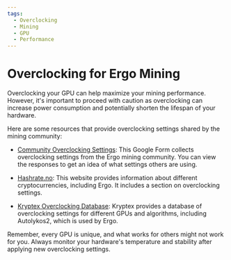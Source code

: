 ```yaml
---
tags:
  - Overclocking
  - Mining
  - GPU
  - Performance
---
```


# Overclocking for Ergo Mining

Overclocking your GPU can help maximize your mining performance. However, it's important to proceed with caution as overclocking can increase power consumption and potentially shorten the lifespan of your hardware.

Here are some resources that provide overclocking settings shared by the mining community:

- [Community Overclocking Settings](https://docs.google.com/forms/d/e/1FAIpQLSfvRg_I5QumCBmMCwOHzel6bt5OOAA0uvJl_PBdKEtlpbRnVQ/viewform): This Google Form collects overclocking settings from the Ergo mining community. You can view the responses to get an idea of what settings others are using.

- [Hashrate.no](https://hashrate.no/coins/ERG): This website provides information about different cryptocurrencies, including Ergo. It includes a section on overclocking settings.

- [Kryptex Overclocking Database](https://www.kryptex.com/en/overclocking?device=all&algo=autolykos2&order=rating): Kryptex provides a database of overclocking settings for different GPUs and algorithms, including Autolykos2, which is used by Ergo.

Remember, every GPU is unique, and what works for others might not work for you. Always monitor your hardware's temperature and stability after applying new overclocking settings.

